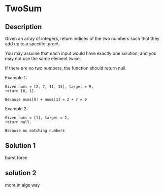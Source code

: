 # TwoSum

## Description
Given an array of integers, return indices of the two numbers such that they add up to a specific target.

You may assume that each input would have exactly one solution, and you may not use the same element twice.

If there are no two numbers, the function should return null.

Example 1:

```
Given nums = [2, 7, 11, 15], target = 9,
return [0, 1].

Because nums[0] + nums[1] = 2 + 7 = 9
```

Example 2:

```
Given nums = [1], target = 2,
return null.

Because no matching numbers
```

## Solution 1
burst force

## solution 2
more in algo way
